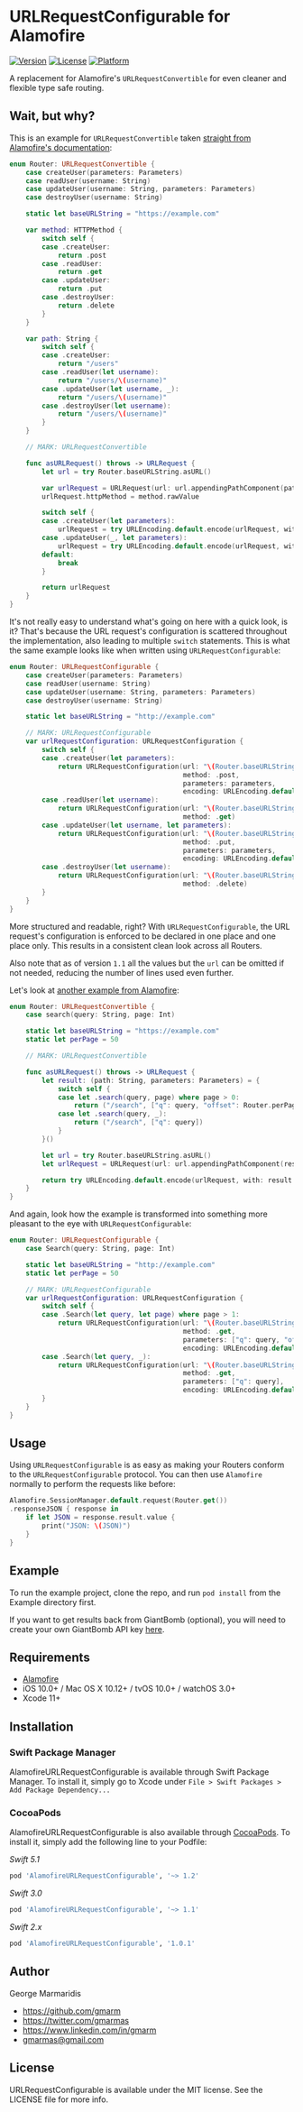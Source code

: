 # URLRequestConfigurable for Alamofire

[![Version](https://img.shields.io/cocoapods/v/AlamofireURLRequestConfigurable.svg?style=flat)](http://cocoapods.org/pods/AlamofireURLRequestConfigurable)
[![License](https://img.shields.io/cocoapods/l/AlamofireURLRequestConfigurable.svg?style=flat)](http://cocoapods.org/pods/AlamofireURLRequestConfigurable)
[![Platform](https://img.shields.io/cocoapods/p/AlamofireURLRequestConfigurable.svg?style=flat)](http://cocoapods.org/pods/AlamofireURLRequestConfigurable)

A replacement for Alamofire's `URLRequestConvertible` for even cleaner and flexible type safe routing.

## Wait, but why?

This is an example for `URLRequestConvertible` taken [straight from Alamofire's documentation](https://github.com/Alamofire/Alamofire/blob/master/Documentation/AdvancedUsage.md#crud--authorization):
```swift
enum Router: URLRequestConvertible {
    case createUser(parameters: Parameters)
    case readUser(username: String)
    case updateUser(username: String, parameters: Parameters)
    case destroyUser(username: String)

    static let baseURLString = "https://example.com"

    var method: HTTPMethod {
        switch self {
        case .createUser:
            return .post
        case .readUser:
            return .get
        case .updateUser:
            return .put
        case .destroyUser:
            return .delete
        }
    }

    var path: String {
        switch self {
        case .createUser:
            return "/users"
        case .readUser(let username):
            return "/users/\(username)"
        case .updateUser(let username, _):
            return "/users/\(username)"
        case .destroyUser(let username):
            return "/users/\(username)"
        }
    }

    // MARK: URLRequestConvertible

    func asURLRequest() throws -> URLRequest {
        let url = try Router.baseURLString.asURL()

        var urlRequest = URLRequest(url: url.appendingPathComponent(path))
        urlRequest.httpMethod = method.rawValue

        switch self {
        case .createUser(let parameters):
            urlRequest = try URLEncoding.default.encode(urlRequest, with: parameters)
        case .updateUser(_, let parameters):
            urlRequest = try URLEncoding.default.encode(urlRequest, with: parameters)
        default:
            break
        }

        return urlRequest
    }
}
```

It's not really easy to understand what's going on here with a quick look, is it? That's because the URL request's configuration is scattered throughout the implementation, also leading to multiple `switch` statements. This is what the same example looks like when written using `URLRequestConfigurable`:

```swift
enum Router: URLRequestConfigurable {
    case createUser(parameters: Parameters)
    case readUser(username: String)
    case updateUser(username: String, parameters: Parameters)
    case destroyUser(username: String)

    static let baseURLString = "http://example.com"

    // MARK: URLRequestConfigurable
    var urlRequestConfiguration: URLRequestConfiguration {
        switch self {
        case .createUser(let parameters):
            return URLRequestConfiguration(url: "\(Router.baseURLString)/users",
                                           method: .post,
                                           parameters: parameters,
                                           encoding: URLEncoding.default)
        case .readUser(let username):
            return URLRequestConfiguration(url: "\(Router.baseURLString)/users/\(username)",
                                           method: .get)
        case .updateUser(let username, let parameters):
            return URLRequestConfiguration(url: "\(Router.baseURLString)/users/\(username)",
                                           method: .put,
                                           parameters: parameters,
                                           encoding: URLEncoding.default)
        case .destroyUser(let username):
            return URLRequestConfiguration(url: "\(Router.baseURLString)/users/\(username)",
                                           method: .delete)
        }
    }
}
```

More structured and readable, right? With `URLRequestConfigurable`, the URL request's configuration is enforced to be declared in one place and one place only. This results in a consistent clean look across all Routers.

Also note that as of version `1.1` all the values but the `url` can be omitted if not needed, reducing the number of lines used even further.

Let's look at [another example from Alamofire](https://github.com/Alamofire/Alamofire/blob/master/Documentation/AdvancedUsage.md#api-parameter-abstraction):

```swift
enum Router: URLRequestConvertible {
    case search(query: String, page: Int)

    static let baseURLString = "https://example.com"
    static let perPage = 50

    // MARK: URLRequestConvertible

    func asURLRequest() throws -> URLRequest {
        let result: (path: String, parameters: Parameters) = {
            switch self {
            case let .search(query, page) where page > 0:
                return ("/search", ["q": query, "offset": Router.perPage * page])
            case let .search(query, _):
                return ("/search", ["q": query])
            }
        }()

        let url = try Router.baseURLString.asURL()
        let urlRequest = URLRequest(url: url.appendingPathComponent(result.path))

        return try URLEncoding.default.encode(urlRequest, with: result.parameters)
    }
}
```

And again, look how the example is transformed into something more pleasant to the eye with `URLRequestConfigurable`:

```swift
enum Router: URLRequestConfigurable {
    case Search(query: String, page: Int)

    static let baseURLString = "http://example.com"
    static let perPage = 50

    // MARK: URLRequestConfigurable
    var urlRequestConfiguration: URLRequestConfiguration {
        switch self {
        case .Search(let query, let page) where page > 1:
            return URLRequestConfiguration(url: "\(Router.baseURLString)/search",
                                           method: .get,
                                           parameters: ["q": query, "offset": Router.perPage * page],
                                           encoding: URLEncoding.default)
        case .Search(let query, _):
            return URLRequestConfiguration(url: "\(Router.baseURLString)/search",
                                           method: .get,
                                           parameters: ["q": query],
                                           encoding: URLEncoding.default)
        }
    }
}
```

## Usage

Using `URLRequestConfigurable` is as easy as making your Routers conform to the `URLRequestConfigurable` protocol. You can then use `Alamofire` normally to perform the requests like before:

```swift
Alamofire.SessionManager.default.request(Router.get())
.responseJSON { response in
    if let JSON = response.result.value {
        print("JSON: \(JSON)")
    }
}
```

## Example

To run the example project, clone the repo, and run `pod install` from the Example directory first.

If you want to get results back from GiantBomb (optional), you will need to create your own GiantBomb API key [here](http://www.giantbomb.com/api/).

## Requirements

- [Alamofire](https://github.com/Alamofire/Alamofire)
- iOS 10.0+ / Mac OS X 10.12+ / tvOS 10.0+ / watchOS 3.0+
- Xcode 11+

## Installation

### Swift Package Manager

AlamofireURLRequestConfigurable is available through Swift Package Manager. To install
it, simply go to Xcode under `File > Swift Packages > Add Package Dependency...`

### CocoaPods

AlamofireURLRequestConfigurable is also available through [CocoaPods](http://cocoapods.org). To install
it, simply add the following line to your Podfile:

_Swift 5.1_
```ruby
pod 'AlamofireURLRequestConfigurable', '~> 1.2'
```

_Swift 3.0_
```ruby
pod 'AlamofireURLRequestConfigurable', '~> 1.1'
```

_Swift 2.x_
```ruby
pod 'AlamofireURLRequestConfigurable', '1.0.1'
```

## Author

George Marmaridis

- https://github.com/gmarm
- https://twitter.com/gmarmas
- https://www.linkedin.com/in/gmarm
- gmarmas@gmail.com

## License

URLRequestConfigurable is available under the MIT license. See the LICENSE file for more info.

